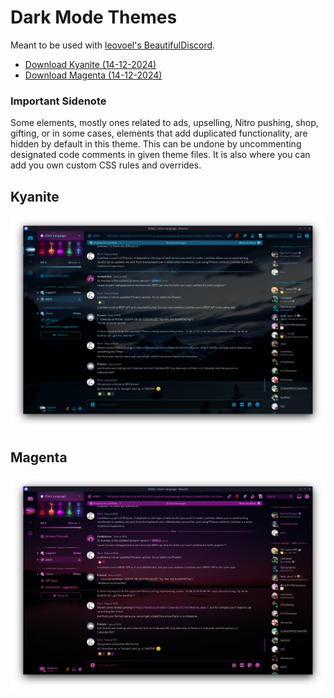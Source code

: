 # Dark Mode Themes

Meant to be used with [leovoel's BeautifulDiscord](https://github.com/leovoel/BeautifulDiscord).

- [Download Kyanite (14-12-2024)](https://github.com/Aely0/Kyanite/releases/download/2024.12.14/Kyanite.css)
- [Download Magenta (14-12-2024)](https://github.com/Aely0/Kyanite/releases/download/2024.12.14/Magenta.css)

### Important Sidenote
Some elements, mostly ones related to ads, upselling, Nitro pushing, shop, gifting,
or in some cases, elements that add duplicated functionality, are hidden by default
in this theme. This can be undone by uncommenting designated code comments in given
theme files. It is also where you can add you own custom CSS rules and overrides.

## Kyanite
![Kyanite](https://github.com/Aely0/Kyanite/blob/main/screenshots/kyanite.png)
## Magenta
![Magenta](https://github.com/Aely0/Kyanite/blob/main/screenshots/magenta.png)
